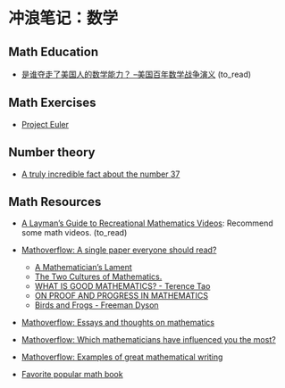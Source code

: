 # 冲浪笔记：数学

## Math Education

- [是谁夺走了美国人的数学能力？ –美国百年数学战争演义][edu1] (to_read)

  [edu1]: https://ivyleaguecenter.org/2019/12/01/%E6%98%AF%E8%B0%81%E5%A4%BA%E8%B5%B0%E4%BA%86%E7%BE%8E%E5%9B%BD%E4%BA%BA%E7%9A%84%E6%95%B0%E5%AD%A6%E8%83%BD%E5%8A%9B%EF%BC%9F-%E7%BE%8E%E5%9B%BD%E7%99%BE%E5%B9%B4%E6%95%B0%E5%AD%A6%E6%88%98/

## Math Exercises

- [Project Euler][ex1]

  [ex1]: https://projecteuler.net/

## Number theory

- [A truly incredible fact about the number 37][n1]

  [n1]: https://grossack.site/2023/11/08/37-median.html

## Math Resources

- [A Layman’s Guide to Recreational Mathematics Videos][r1]: Recommend some math videos. (to_read)
- [Mathoverflow: A single paper everyone should read?][r2]
  - [A Mathematician’s Lament][r3]
  - [The Two Cultures of Mathematics.][r4]
  - [WHAT IS GOOD MATHEMATICS? - Terence Tao][r5]
  - [ON PROOF AND PROGRESS IN MATHEMATICS][r6]
  - [Birds and Frogs - Freeman Dyson][r7]
- [Mathoverflow: Essays and thoughts on mathematics][r8]
- [Mathoverflow: Which mathematicians have influenced you the most?][r9]
- [Mathoverflow: Examples of great mathematical writing][r10]
- [Favorite popular math book][r11]

  [r1]: https://samenright.com/2021/08/31/a-laymans-guide-to-recreational-mathematics-videos/
  [r2]: https://mathoverflow.net/questions/2144/a-single-paper-everyone-should-read
  [r3]: https://www.maa.org/external_archive/devlin/LockhartsLament.pdf
  [r4]: https://www.dpmms.cam.ac.uk/~wtg10/2cultures.pdf
  [r5]: https://arxiv.org/pdf/math/0702396.pdf
  [r6]: https://arxiv.org/pdf/math/9404236.pdf
  [r7]: http://www.ams.org/notices/200902/rtx090200212p.pdf
  [r8]: https://mathoverflow.net/questions/220052/essays-and-thoughts-on-mathematics
  [r9]: https://mathoverflow.net/questions/5499/which-mathematicians-have-influenced-you-the-most
  [r10]: https://mathoverflow.net/questions/358/examples-of-great-mathematical-writing
  [r11]: https://mathoverflow.net/questions/8609/favorite-popular-math-book
